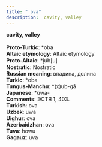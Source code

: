 ```yaml
---
title: " ova"
description:  cavity, valley
---
```

<p data-pagefind-weight="0.5">
<strong> cavity, valley</strong><br><br>
<strong>Proto-Turkic</strong>:  *oba<br>
<strong>Altaic etymology</strong>:  Altaic etymology<br>
<strong> Proto-Altaic</strong>:  *i̯úb[u]<br>
<strong>Nostratic</strong>:  Nostratic<br>
<strong>Russian meaning</strong>:  впадина, долина<br>
<strong>Turkic</strong>:  *oba<br>
<strong>Tungus-Manchu</strong>:  *(x)ub-gā<br>
<strong>Japanese</strong>:  *úwa-<br>
<strong>Comments</strong>:  ЭСТЯ 1, 403.<br>
<strong>Turkish</strong>:  ova<br>
<strong>Uzbek</strong>:  uwa<br>
<strong>Uighur</strong>:  ova<br>
<strong>Azerbaidzhan</strong>:  ova<br>
<strong>Tuva</strong>:  howu<br>
<strong>Gagauz</strong>:  uva<br>

</p>
